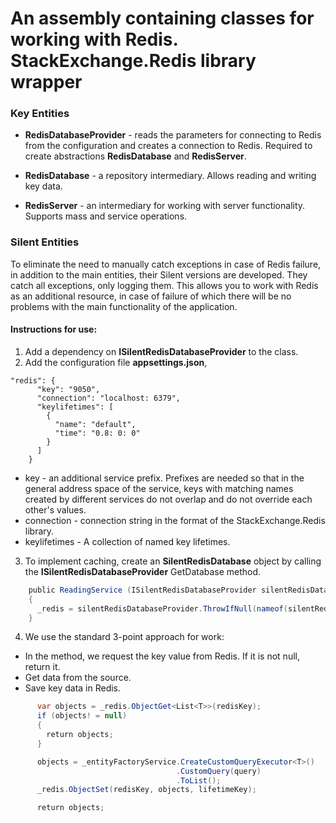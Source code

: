 # An assembly containing classes for working with Redis. StackExchange.Redis library wrapper

### Key Entities

* **RedisDatabaseProvider** - reads the parameters for connecting to Redis from the configuration and creates a connection to Redis. Required to create abstractions **RedisDatabase** and **RedisServer**.

* **RedisDatabase** - a repository intermediary. Allows reading and writing key data.

* **RedisServer** - an intermediary for working with server functionality. Supports mass and service operations.

### Silent Entities

To eliminate the need to manually catch exceptions in case of Redis failure, in addition to the main entities, their Silent versions are developed. They catch all exceptions, only logging them. This allows you to work with Redis as an additional resource, in case of failure of which there will be no problems with the main functionality of the application.

#### Instructions for use:

1. Add a dependency on **ISilentRedisDatabaseProvider** to the class.
2. Add the configuration file **appsettings.json**,

```
"redis": {
      "key": "9050",
      "connection": "localhost: 6379",
      "keylifetimes": [
        {
          "name": "default",
          "time": "0.8: 0: 0"
        }
      ]
    }
```

* key - an additional service prefix. Prefixes are needed so that in the general address space of the service, keys with matching names created by different services do not overlap and do not override each other's values.
* connection - connection string in the format of the StackExchange.Redis library.
* keylifetimes - A collection of named key lifetimes.

3. To implement caching, create an **SilentRedisDatabase** object by calling the **ISilentRedisDatabaseProvider** GetDatabase method.

```csharp
    public ReadingService (ISilentRedisDatabaseProvider silentRedisDatabaseProvider)
    {
      _redis = silentRedisDatabaseProvider.ThrowIfNull(nameof(silentRedisDatabaseProvider)).GetDatabase();
    }
```

4. We use the standard 3-point approach for work:

* In the method, we request the key value from Redis. If it is not null, return it.
* Get data from the source.
* Save key data in Redis.

```csharp
      var objects = _redis.ObjectGet<List<T>>(redisKey);
      if (objects! = null)
      {
        return objects;
      }

      objects = _entityFactoryService.CreateCustomQueryExecutor<T>()
                                     .CustomQuery(query)
                                     .ToList();
      _redis.ObjectSet(redisKey, objects, lifetimeKey);

      return objects;
```      
